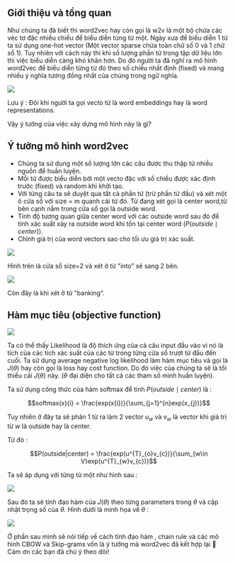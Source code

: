 ## Giới thiệu và tổng quan

Như chúng ta đã biết thì word2vec hay còn gọi là w2v là một bộ chứa các véc tơ đặc nhiều chiều để biểu diễn từng từ một. Ngày xưa để biểu diễn 1 từ ta sử dụng one-hot vector (Một vector sparse chứa toàn chữ số 0 và 1 chữ số 1). Tuy nhiên với cách này thì khi số lượng phần tử trong tập dữ liệu lớn thì việc biểu diễn càng khó khăn hơn. Do đó người ta đã nghĩ ra mô hình word2vec để biểu diễn từng từ đó theo số chiều nhất định (fixed) và mang nhiều ý nghĩa tương đồng nhất của chúng trong ngữ nghĩa.

![](https://i.imgur.com/LvfVpoa.png)

Lưu ý : Đôi khi người ta gọi vecto từ là word embeddings hay là word representations.

Vậy ý tưởng của việc xây dựng mô hình này là gì?

## Ý tưởng mô hình word2vec

- Chúng ta sử dụng một số lượng lớn các câu được thu thập từ nhiều nguồn để huấn luyện.
- Mỗi từ được biểu diễn bởi một vecto đặc với số chiều được xác định trước (fixed) và random khi khởi tạo.
- Với từng câu ta sẽ duyệt qua tất cả phần tử (trừ phần tử đầu) và xét một ô cửa sổ với size = m quanh cái từ đó. Từ đang xét gọi là center word,từ bên cạnh nằm trong cửa sổ gọi là outside word.
- Tính độ tương quan giữa center word với các outside word sau đó để tính xác suất xảy ra outside word khi tồn tại center word ($P(outside\mid center)$).
- Chỉnh giá trị của word vectors sao cho tối ưu giá trị xác suất.

![](https://i.imgur.com/zYyer6u.png)

Hình trên là cửa sổ size=2 và xét ở từ "into" sẽ sang 2 bên.

![](https://i.imgur.com/iZ3Ykvw.png)

Còn đây là khi xét ở từ "banking".

## Hàm mục tiêu (objective function)

![](https://i.imgur.com/44YPSSp.png)

Ta có thể thấy Likelihood là độ thích ứng của cả câu input đầu vào vì nó là tích của các tích xác suất của các từ trong từng cửa sổ trượt từ đầu đến cuối. Ta sử dụng average negative log likelihood làm hàm mục tiêu và gọi là $J(\theta)$ hay còn gọi là loss hay cost function. Do đó việc của chúng ta sẽ là tối thiểu cái $J(\theta)$ này. ($\theta$ đại diện cho tất cả các tham số mình huấn luyện). 

Ta sử dụng công thức của hàm softmax để tính $P(outside\mid center)$ là : 

$$softmax(x){i} = \frac{exp(x{i})}{\sum_{j=1}^{n}exp(x_{j})}$$

Tuy nhiên ở đây ta sẽ phân 1 từ ra làm 2 vector $u_{w}$ và $v_{w}$ là vector khi giá trị từ $w$ là outside hay là center.

Từ đó : 

$$P(outside|center) = \frac{exp(u^{T}_{o}v_{c})}{\sum_{w\in V}exp(u^{T}_{w}v_{c})}$$

Ta sẽ áp dụng với từng từ một như hình sau : 

![](https://i.imgur.com/CPoeA40.png)

Sau đó ta sẽ tính đạo hàm của $J(\theta)$ theo từng parameters trong $\theta$ và cập nhật trọng số của $\theta$. Hình dưới là minh họa về $\theta$ : 

![](https://i.imgur.com/eACOJV6.png)

Ở phần sau mình sẽ nói tiếp về cách tính đạo hàm , chain rule và các mô hình CBOW và Skip-grams vốn là ý tưởng mà word2vec đã kết hợp lại :hamster: Cám ơn các bạn đã chú ý theo dõi!
